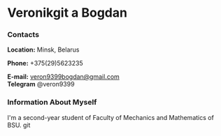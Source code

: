 # **Veronikgit a Bogdan**
### **Contacts**
**Location:** Minsk, Belarus  

**Phone:** +375(29)5623235  

**E-mail:** veron9399bogdan@gmail.com  
**Telegram** @veron9399  

### **Information About Myself**
I'm a second-year student of Faculty of Mechanics and Mathematics of BSU. 
git 